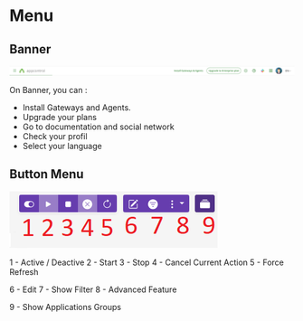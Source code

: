 # Menu

## Banner

![](../images/Banner.PNG)

On Banner, you can :
- Install Gateways and Agents.
- Upgrade your plans
- Go to documentation and social network
- Check your profil
- Select your language

## Button Menu

![](../images/Button%20Panel.PNG)

1 - Active / Deactive 
2 - Start
3 - Stop 
4 - Cancel Current Action 
5 - Force Refresh

6 - Edit
7 - Show Filter
8 - Advanced Feature

9 - Show Applications Groups